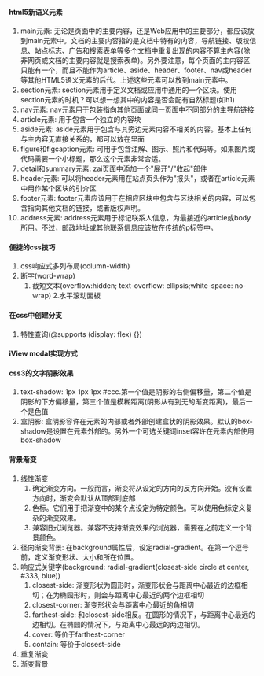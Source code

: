 #### html5新语义元素
1. main元素: 无论是页面中的主要内容，还是Web应用中的主要部分，都应该放到main元素中。文档的主要内容指的是文档中特有的内容，导航链接、版权信息、站点标志、广告和搜索表单等多个文档中重复出现的内容不算主内容(除非网页或文档的主要内容就是搜索表单)。另外要注意，每个页面的主内容区只能有一个，而且不能作为article、aside、header、footer、nav或header等其他HTML5语义元素的后代。上述这些元素可以放到main元素中。
2. section元素: section元素用于定义文档或应用中通用的一个区块。使用section元素的时机？可以想一想其中的内容是否会配有自然标题(如h1)
3. nav元素: nav元素用于包装指向其他页面或同一页面中不同部分的主导航链接
4. article元素: 用于包含一个独立的内容块
5. aside元素: aside元素用于包含与其旁边元素内容不相关的内容。基本上任何与主内容无直接关系的，都可以放在里面
6. figure和figcaption元素: 可用于包含注解、图示、照片和代码等。如果图片或代码需要一个小标题，那么这个元素非常合适。
7. detail和summary元素: zai页面中添加一个"展开"/"收起"部件
8. header元素: 可以将header元素用在站点页头作为"报头"，或者在article元素中用作某个区块的引介区
9. footer元素: footer元素应该用于在相应区块中包含与区块相关的内容，可以包含指向其他文档的链接，或者版权声明。
10. address元素: address元素用于标记联系人信息，为最接近的article或body所用。不过，邮政地址或其他联系信息应该放在传统的p标签中。

#### 便捷的css技巧
1. css响应式多列布局(column-width)
2. 断字(word-wrap)
    1. 截短文本(overflow:hidden; text-overflow: ellipsis;white-space: no-wrap)
    2.水平滚动面板

#### 在css中创建分支
1. 特性查询(@supports (display: flex) {})

#### iView modal实现方式

#### css3的文字阴影效果
1. text-shadow: 1px 1px 1px #ccc.第一个值是阴影的右侧偏移量，第二个值是阴影的下方偏移量，第三个值是模糊距离(阴影从有到无的渐变距离)，最后一个是色值
2. 盒阴影: 盒阴影容许在元素的内部或者外部创建盒状的阴影效果。默认的box-shadow是设置在元素外部的。另外一个可选关键词inset容许在元素内部使用box-shadow

#### 背景渐变
1. 线性渐变
    1. 确定渐变方向。一般而言，渐变将从设定的方向的反方向开始。没有设置方向时，渐变会默认从顶部到底部
    2. 色标。它们用于把渐变中的某个点设定为特定颜色。可以使用色标定义复杂的渐变效果。
    3. 兼容旧式浏览器。兼容不支持渐变效果的浏览器，需要在之前定义一个背景颜色。
2. 径向渐变背景: 在background属性后，设定radial-gradient。在第一个逗号前，定义渐变形状、大小和所在位置。
3. 响应式关键字(background: radial-gradient(closest-side circle at center, #333, blue))
    1. closest-side: 渐变形状为圆形时，渐变形状会与距离中心最近的边框相切；在为椭圆形时，则会与距离中心最近的两个边框相切
    2. closest-corner: 渐变形状会与距离中心最近的角相切
    3. farthest-side: 和closest-side相反。在圆形的情况下，与距离中心最远的边相切。在椭圆的情况下，与距离中心最远的两边相切。
    4. cover: 等价于farthest-corner
    5. contain: 等价于closest-side
4. 重复渐变
5. 渐变背景